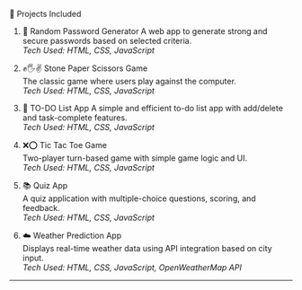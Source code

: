  📁 Projects Included

1. 🔐 Random Password Generator 
   A web app to generate strong and secure passwords based on selected criteria.  
   _Tech Used: HTML, CSS, JavaScript_

2. ✊🖐✌ Stone Paper Scissors Game  
   The classic game where users play against the computer.  
   _Tech Used: HTML, CSS, JavaScript_

3. 📝 TO-DO List App
   A simple and efficient to-do list app with add/delete and task-complete features.  
   _Tech Used: HTML, CSS, JavaScript_

4. ❌⭕ Tic Tac Toe Game  
   Two-player turn-based game with simple game logic and UI.  
   _Tech Used: HTML, CSS, JavaScript_

5. 📚 Quiz App  
   A quiz application with multiple-choice questions, scoring, and feedback.  
   _Tech Used: HTML, CSS, JavaScript_

6. ☁️ Weather Prediction App  
   Displays real-time weather data using API integration based on city input.  
   _Tech Used: HTML, CSS, JavaScript, OpenWeatherMap API_

---
